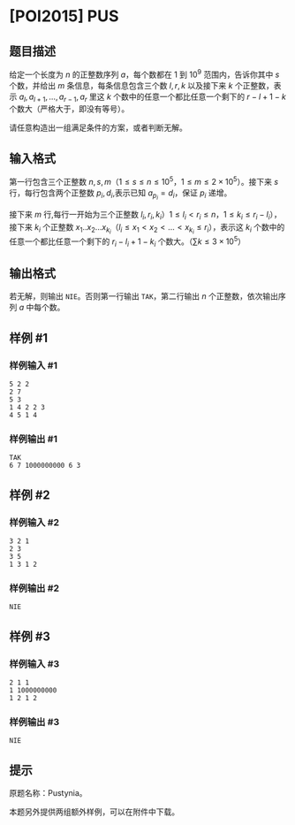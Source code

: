 # [POI2015] PUS

## 题目描述

给定一个长度为 $n$ 的正整数序列 $a$，每个数都在 $1$ 到 $10^9$ 范围内，告诉你其中 $s$ 个数，并给出 $m$ 条信息，每条信息包含三个数 $l,r,k$ 以及接下来 $k$ 个正整数，表示 $a_l, a_{l+1}, \ldots, a_{r-1}, a_r$ 里这 $k$ 个数中的任意一个都比任意一个剩下的 $r-l+1-k$ 个数大（严格大于，即没有等号）。

请任意构造出一组满足条件的方案，或者判断无解。

## 输入格式

第一行包含三个正整数 $n,s,m$（$1 \leq s \leq n  \leq 10^5$，$1 \leq m \leq 2 \times 10^5$）。接下来 $s$ 行，每行包含两个正整数 $p_i,d_i$,表示已知 $a_{p_i}=d_i$，保证 $p_i$ 递增。

接下来 $m$ 行,每行一开始为三个正整数 $l_i,r_i,k_i$）$1 \leq l_i < r_i \leq n$，$1 \leq k_i \leq r_i-l_i$），接下来 $k_i$ 个正整数 $x_1..x_2...x_{k_i}$（$l_i \leq x_1 < x_2 < ... < x_{k_i} \leq r_i$），表示这 $k_i$ 个数中的任意一个都比任意一个剩下的 $r_i-l_i+1-k_i$ 个数大。（$\sum k \leq 3 \times 10^5$）

## 输出格式

若无解，则输出 `NIE`。否则第一行输出 `TAK`，第二行输出 $n$ 个正整数，依次输出序列 $a$ 中每个数。

## 样例 #1

### 样例输入 #1
```
5 2 2
2 7
5 3
1 4 2 2 3
4 5 1 4
```

### 样例输出 #1

```
TAK
6 7 1000000000 6 3
```

## 样例 #2

### 样例输入 #2
```
3 2 1
2 3
3 5
1 3 1 2
```

### 样例输出 #2

```
NIE
```

## 样例 #3

### 样例输入 #3
```
2 1 1
1 1000000000
1 2 1 2
```

### 样例输出 #3

```
NIE
```

## 提示

原题名称：Pustynia。

本题另外提供两组额外样例，可以在附件中下载。
